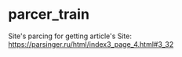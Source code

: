 # parcer_train
Site's parcing for getting article's
Site: https://parsinger.ru/html/index3_page_4.html#3_32

